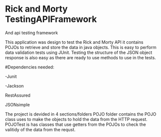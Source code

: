# Rick and Morty TestingAPIFramework
And api testing framework

This application was design to test the Rick and Morty API it contains POJOs to retrieve and store the data in java objects.
This is easy to perform data validation tests using JUnit. Testing the structure of the JSON object response is also easy as there are ready to use methods to use in the tests.

#Dependencies needed:

-Junit​

-Jackson​

RestAssured​

JSONsimple​

The project is devided in 4 sections/folders POJO folder contains the POJO class uses to make the objects to hold the data from the HTTP request.
POJOTest is has classes that use getters from the POJOs to check the valitidy of the data from the requst.  
